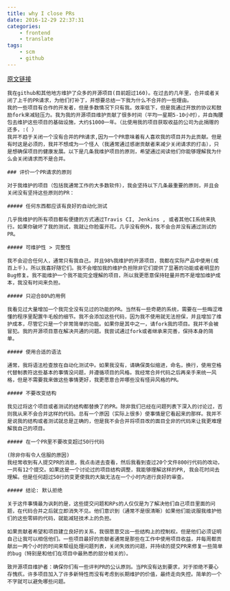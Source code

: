 ```yaml
---
title: why I close PRs
date: 2016-12-29 22:37:31
categories:
    - frontend
    - translate
tags:
    - scm
    - github
---
```


    
[原文链接](http://www.jeffgeerling.com/blog/2016/why-i-close-prs-oss-project-maintainer-notes?utm_source=wanqu.co&utm_campaign=Wanqu+Daily&utm_medium=website)

    我在github和其他地方维护了众多的开源项目(目前超过160)。在过去的几年里，合并或者关闭了上千的PR请求，为他们打补丁，并想要总结一下我为什么不合并的一些理由。
    我的一些项目有合作的开发者，但是多数情况下只有我。效率低下，但是我通过开放的协议和鼓励fork来减轻压力。我为我的开源项目维护贡献了很多时间（平均一星期5-10小时），并自掏腰包去维护这些项目的基础设施，大约$1000一年。（比使用我的项目获取收益的公司为此捐赠的还多，:( ）
    我并不趋于关闭一个没有合并的PR请求,因为一个PR意味着有人喜欢我的项目并为此贡献。但是有时这是必须的，我并不想成为一个怪人（我通常通过感谢贡献者来减少关闭请求的打击），只是想确保项目的健康发展。以下是几条我维护项目的原则，希望通过阅读他们你能够理解我为什么会关闭请求而不是合并。

    ### 评价一个PR请求的原则

    对于我维护的项目（包括我通常工作的大多数软件），我会坚持以下几条最重要的原则，并且会关闭没有坚持这些原则的PR：

    ##### 任何东西都应该有良好的自动化测试

    几乎我维护的所有项目都有便捷的方式通过Travis CI, Jenkins , 或者其他CI系统来执行。如果你破坏了我的测试，我就让你脸蛋开花。几乎没有例外，我不会合并没有通过测试的PR。

    ##### 可维护性 > 完整性

    我不会迎合任何人，通常只有我自己。并且98%我维护的开源项目，我都在实际产品中使用(成百上千)。所以我喜好随它们。我不会增加我的维护负担除非它们提供了显著的功能或者明显的Bug修复。我不能维护一个我不能完全理解的项目，所以我更愿意保持轻量并而不是增加维护成本，我没有时间来负担。

    ##### 只迎合80%的用例

    我看见过大量增加一个我完全没有见过的功能的PR。当然有一些奇葩的系统，需要在一些晦涩难懂的程序里配置牛毛般的细节。我不会添加这些代码，因为我不使用就无法担保，并且增加了维护成本，尽管它只是一个非常简单的功能。如果你是其中之一，请fork我的项目。我并不会被冒犯。我的开源项目意在解决共通的问题。我尝试通过fork或者继承来完善，保持本身的简单。

    ##### 使用合适的语法

    通常，我将语法检查放在自动化测试中。如果我没有，请确保类似缩进，命名，换行，使用空格代替制表符这些基本的事情没问题，并遵循项目的风格。我经常合并代码之后再亲手来统一风格，但是不需要我来做这些事情更好，我更愿意合并哪些没有怪异风格的PR。

    ##### 不要改变结构

    我见过将这个项目或者测试的结构都替换了的PR。除非我们已经在问题列表下深入的讨论过，否则我从来不会合并这样的代码。总有一个原因（实际上很多）使事情是它看起来的那样。我并不是说我的结构或者测试就总是正确的，但是我不会合并将项目改的面目全非的代码来让我更难理解我自己的项目。

    ##### 在一个PR里不要改变超过50行代码

    (除非你有令人信服的原因)
    我经常收到有人提交PR的消息，我点击进去查看，然后我看到查过20个文件800行代码的改动，一共有12个提交。如果这是一个讨论过的项目结构调整，我能够理解这样的PR, 我会花时间去理解。但是任何超过50行的变更使我的大脑无法在一个小时内进行良好的审查。

    ##### 结论: 默认拒绝

    关于这件事情最为讽刺的是，这些提交问题和RPs的人仅仅是为了解决他们自己项目里面的问题，在代码合并之后就立即消失不见。他们意识到（通常不是很清晰）如果他们能说服我维护他们的这些零碎的代码，就能减轻技术上的负担。

    如果贡献者希望和项目建立良好的关系，我很愿意交出一些结构上的控制权。但是他们必须证明自己让我可以相信他们。一些项目最好的贡献者通常是那些在工作中使用项目收益，并每周都贡献出一两个小时的时间来帮组处理问题列表，关闭失效的问题，并持续的提交PR来修复一些简单的bug（特别是和他们在项目中最熟悉的部分相关的）。

    致开源项目维护者：确保你们有一些评判PR的公认原则。当PR没有达到要求，对于拒绝不要心存愧疚。许多项目加入了许多新特性而没有考虑到长期维护的价值，最终走向失控。简单的一个不字就可以避免哪些问题。
